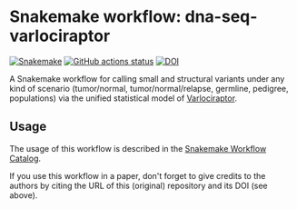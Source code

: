 # Snakemake workflow: dna-seq-varlociraptor

[![Snakemake](https://img.shields.io/badge/snakemake-≥6.3.0-brightgreen.svg)](https://snakemake.github.io)
[![GitHub actions status](https://github.com/snakemake-workflows/dna-seq-varlociraptor/workflows/Tests/badge.svg?branch=master)](https://github.com/snakemake-workflows/dna-seq-varlociraptor/actions?query=branch%3Amaster+workflow%3ATests)
[![DOI](https://zenodo.org/badge/DOI/10.5281/zenodo.4675661.svg)](https://doi.org/10.5281/zenodo.4675661)


A Snakemake workflow for calling small and structural variants under any kind of scenario (tumor/normal, tumor/normal/relapse, germline, pedigree, populations) via the unified statistical model of [Varlociraptor](https://varlociraptor.github.io).


## Usage

The usage of this workflow is described in the [Snakemake Workflow Catalog](https://snakemake.github.io/snakemake-workflow-catalog/?usage=snakemake-workflows%2Fdna-seq-varlociraptor).

If you use this workflow in a paper, don't forget to give credits to the authors by citing the URL of this (original) repository and its DOI (see above).
